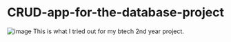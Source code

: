 # CRUD-app-for-the-database-project
![image](https://user-images.githubusercontent.com/44812427/77815663-ba601400-70e2-11ea-9966-11d12c81b5e2.png)
This is what  I tried out for my btech 2nd year project. 
